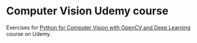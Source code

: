 # Computer Vision Udemy course

Exercises for [Python for Computer Vision with OpenCV and Deep Learning](https://www.udemy.com/course/python-for-computer-vision-with-opencv-and-deep-learning) course on Udemy.
